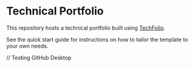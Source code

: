 # Technical Portfolio

This repository hosts a technical portfolio built using [TechFolio](http://techfolios.github.io).

See the quick start guide for instructions on how to tailor the template to your own needs.

// Testing GitHub Desktop
